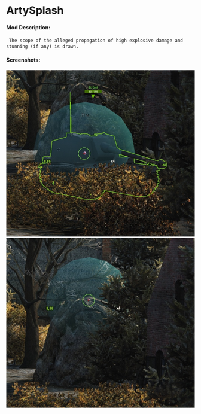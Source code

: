 # ArtySplash
#### Mod Description:
     The scope of the alleged propagation of high explosive damage and stunning (if any) is drawn.

#### Screenshots:
![ScreenShot](./screen.jpg)
![ScreenShot](./screen1.jpg)